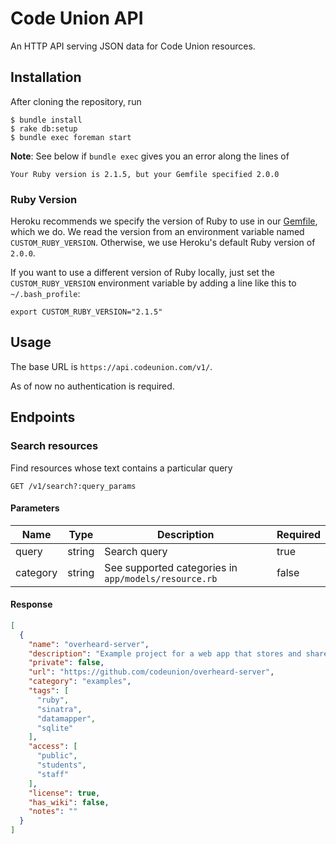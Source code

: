# Code Union API

An HTTP API serving JSON data for Code Union resources.

## Installation

After cloning the repository, run

```shell-session
$ bundle install
$ rake db:setup
$ bundle exec foreman start
```

**Note**: See below if `bundle exec` gives you an error along the lines of

```text
Your Ruby version is 2.1.5, but your Gemfile specified 2.0.0
```

### Ruby Version

Heroku recommends we specify the version of Ruby to use in our
[Gemfile](Gemfile), which we do.  We read the version from an environment
variable named `CUSTOM_RUBY_VERSION`.  Otherwise, we use Heroku's
default Ruby version of `2.0.0`.

If you want to use a different version of Ruby locally, just set the
`CUSTOM_RUBY_VERSION` environment variable by adding a line like this to
`~/.bash_profile`:

```text
export CUSTOM_RUBY_VERSION="2.1.5"
```

## Usage

The base URL is `https://api.codeunion.com/v1/`.

As of now no authentication is required.

## Endpoints

### Search resources

Find resources whose text contains a particular query

```
GET /v1/search?:query_params
```

#### Parameters

Name | Type | Description | Required
-----|------|-------------|---------
query | string | Search query | true
category | string | See supported categories in `app/models/resource.rb` | false

#### Response

```json
[
  {
    "name": "overheard-server",
    "description": "Example project for a web app that stores and shares hilarious, out of context quotess and quips.",
    "private": false,
    "url": "https://github.com/codeunion/overheard-server",
    "category": "examples",
    "tags": [
      "ruby",
      "sinatra",
      "datamapper",
      "sqlite"
    ],
    "access": [
      "public",
      "students",
      "staff"
    ],
    "license": true,
    "has_wiki": false,
    "notes": ""
  }
]
```
